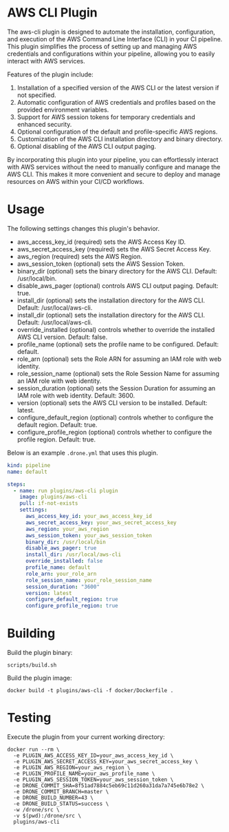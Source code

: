 # AWS CLI Plugin

The aws-cli plugin is designed to automate the installation, configuration, and execution of the AWS Command Line Interface (CLI) in your CI pipeline. This plugin simplifies the process of setting up and managing AWS credentials and configurations within your pipeline, allowing you to easily interact with AWS services.

Features of the plugin include:

1. Installation of a specified version of the AWS CLI or the latest version if not specified.
2. Automatic configuration of AWS credentials and profiles based on the provided environment variables.
3. Support for AWS session tokens for temporary credentials and enhanced security.
4. Optional configuration of the default and profile-specific AWS regions. 
5. Customization of the AWS CLI installation directory and binary directory. 
6. Optional disabling of the AWS CLI output paging. 

By incorporating this plugin into your pipeline, you can effortlessly interact with AWS services without the need to manually configure and manage the AWS CLI. This makes it more convenient and secure to deploy and manage resources on AWS within your CI/CD workflows.

# Usage

The following settings changes this plugin's behavior.

* aws_access_key_id (required) sets the AWS Access Key ID.
* aws_secret_access_key (required) sets the AWS Secret Access Key.
* aws_region (required) sets the AWS Region.
* aws_session_token (optional) sets the AWS Session Token.
* binary_dir (optional) sets the binary directory for the AWS CLI. Default: /usr/local/bin.
* disable_aws_pager (optional) controls AWS CLI output paging. Default: true.
* install_dir (optional) sets the installation directory for the AWS CLI. Default: /usr/local/aws-cli.
* install_dir (optional) sets the installation directory for the AWS CLI. Default: /usr/local/aws-cli.
* override_installed (optional) controls whether to override the installed AWS CLI version. Default: false.
* profile_name (optional) sets the profile name to be configured. Default: default.
* role_arn (optional) sets the Role ARN for assuming an IAM role with web identity.
* role_session_name (optional) sets the Role Session Name for assuming an IAM role with web identity.
* session_duration (optional) sets the Session Duration for assuming an IAM role with web identity. Default: 3600.
* version (optional) sets the AWS CLI version to be installed. Default: latest.
* configure_default_region (optional) controls whether to configure the default region. Default: true.
* configure_profile_region (optional) controls whether to configure the profile region. Default: true.

Below is an example `.drone.yml` that uses this plugin.

```yaml
kind: pipeline
name: default

steps:
  - name: run plugins/aws-cli plugin
    image: plugins/aws-cli
    pull: if-not-exists
    settings:
      aws_access_key_id: your_aws_access_key_id
      aws_secret_access_key: your_aws_secret_access_key
      aws_region: your_aws_region
      aws_session_token: your_aws_session_token
      binary_dir: /usr/local/bin
      disable_aws_pager: true
      install_dir: /usr/local/aws-cli
      override_installed: false
      profile_name: default
      role_arn: your_role_arn
      role_session_name: your_role_session_name
      session_duration: "3600"
      version: latest
      configure_default_region: true
      configure_profile_region: true
```

# Building

Build the plugin binary:

```text
scripts/build.sh
```

Build the plugin image:

```text
docker build -t plugins/aws-cli -f docker/Dockerfile .
```

# Testing

Execute the plugin from your current working directory:

```text
docker run --rm \
  -e PLUGIN_AWS_ACCESS_KEY_ID=your_aws_access_key_id \
  -e PLUGIN_AWS_SECRET_ACCESS_KEY=your_aws_secret_access_key \
  -e PLUGIN_AWS_REGION=your_aws_region \
  -e PLUGIN_PROFILE_NAME=your_aws_profile_name \
  -e PLUGIN_AWS_SESSION_TOKEN=your_aws_session_token \
  -e DRONE_COMMIT_SHA=8f51ad7884c5eb69c11d260a31da7a745e6b78e2 \
  -e DRONE_COMMIT_BRANCH=master \
  -e DRONE_BUILD_NUMBER=43 \
  -e DRONE_BUILD_STATUS=success \
  -w /drone/src \
  -v $(pwd):/drone/src \
  plugins/aws-cli

```
